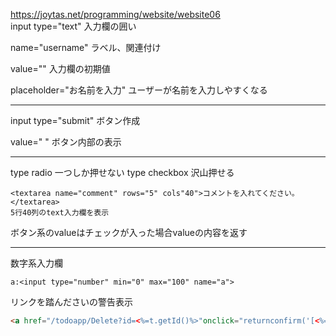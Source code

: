 <https://joytas.net/programming/website/website06>  
input type="text"
入力欄の囲い

name="username"
ラベル、関連付け

value=""
入力欄の初期値

placeholder="お名前を入力"
ユーザーが名前を入力しやすくなる

***
input type="submit" 
ボタン作成

value=" "
ボタン内部の表示
***
type radio 一つしか押せない
type checkbox 沢山押せる
```
<textarea name="comment" rows="5" cols"40">コメントを入れてください。</textarea>
5行40列のtext入力欄を表示
```

ボタン系のvalueはチェックが入った場合valueの内容を返す
***
数字系入力欄
```
a:<input type="number" min="0" max="100" name="a">
```
リンクを踏んださいの警告表示
```html
<a href="/todoapp/Delete?id=<%=t.getId()%>"onclick="returnconfirm('[<%=t.getTitle()%>]を削除してよろしいですか？');">削除</a>
```
